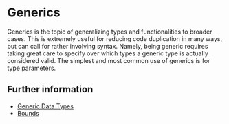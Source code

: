# Generics

Generics is the topic of generalizing types and functionalities to broader cases. This is extremely useful for reducing
code duplication in many ways, but can call for rather involving syntax. Namely, being generic requires taking great
care to specify over which types a generic type is actually considered valid. The simplest and most common use of
generics is for type parameters.

## Further information

- [Generic Data Types](https://doc.rust-lang.org/stable/book/ch10-01-syntax.html)
- [Bounds](https://doc.rust-lang.org/rust-by-example/generics/bounds.html)
